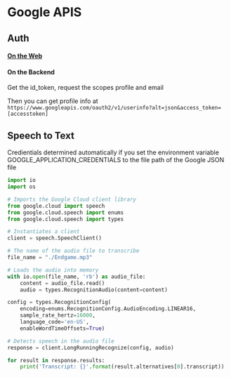 # Google APIS

## Auth

#### [On the Web](https://developers.google.com/identity/sign-in/web/sign-in)

#### On the Backend

Get the id_token, request the scopes profile and email

Then you can get profile info at `https://www.googleapis.com/oauth2/v1/userinfo?alt=json&access_token=[accesstoken]`

## Speech to Text

Credientials determined automatically if you set the environment variable GOOGLE_APPLICATION_CREDENTIALS to the file path of the Google JSON file

```python
import io
import os

# Imports the Google Cloud client library
from google.cloud import speech
from google.cloud.speech import enums
from google.cloud.speech import types

# Instantiates a client
client = speech.SpeechClient()

# The name of the audio file to transcribe
file_name = "./Endgame.mp3"

# Loads the audio into memory
with io.open(file_name, 'rb') as audio_file:
    content = audio_file.read()
    audio = types.RecognitionAudio(content=content)

config = types.RecognitionConfig(
    encoding=enums.RecognitionConfig.AudioEncoding.LINEAR16,
    sample_rate_hertz=16000,
    language_code='en-US',
    enableWordTimeOffsets=True)

# Detects speech in the audio file
response = client.LongRunningRecognize(config, audio)

for result in response.results:
    print('Transcript: {}'.format(result.alternatives[0].transcript))
```


